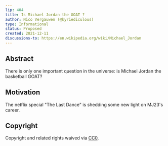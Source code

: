 ```yaml
---
lip: 404
title: Is Michael Jordan the GOAT ? 
author: Nico Vergauwen (@kyriediculous)
type: Informational
status: Proposed
created: 2021-12-11
discussions-to: https://en.wikipedia.org/wiki/Michael_Jordan
---
```


## Abstract

There is only one important question in the universe: is Michael Jordan the basketball GOAT? 

## Motivation

The netflix special "The Last Dance" is shedding some new light on MJ23's career.

## Copyright

Copyright and related rights waived via [CC0](https://creativecommons.org/publicdomain/zero/1.0/).